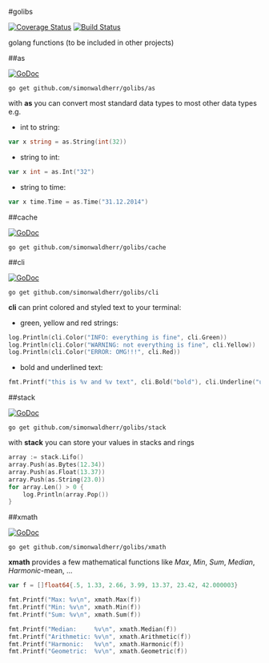 #golibs

[![Coverage Status](https://img.shields.io/coveralls/SimonWaldherr/golibs.svg)](https://coveralls.io/r/SimonWaldherr/golibs)
[![Build Status](https://travis-ci.org/SimonWaldherr/golibs.svg)](https://travis-ci.org/SimonWaldherr/golibs)

golang functions (to be included in other projects)

##as

[![GoDoc](https://godoc.org/github.com/SimonWaldherr/golibs/as?status.svg)](https://godoc.org/github.com/SimonWaldherr/golibs/as)  

```
go get github.com/simonwaldherr/golibs/as
```

with **as** you can convert most standard data types to most other data types e.g.

* int to string:  

```go
var x string = as.String(int(32))
```

* string to int:  

```go
var x int = as.Int("32")
```

* string to time:  

```go
var x time.Time = as.Time("31.12.2014")
```

##cache

[![GoDoc](https://godoc.org/github.com/SimonWaldherr/golibs/cache?status.svg)](https://godoc.org/github.com/SimonWaldherr/golibs/cache)  

```
go get github.com/simonwaldherr/golibs/cache
```

##cli

[![GoDoc](https://godoc.org/github.com/SimonWaldherr/golibs/cli?status.svg)](https://godoc.org/github.com/SimonWaldherr/golibs/cli)  

```
go get github.com/simonwaldherr/golibs/cli
```

**cli** can print colored and styled text to your terminal:

* green, yellow and red strings:  

```go
log.Println(cli.Color("INFO: everything is fine", cli.Green))
log.Println(cli.Color("WARNING: not everything is fine", cli.Yellow))
log.Println(cli.Color("ERROR: OMG!!!", cli.Red))
```

* bold and underlined text:  

```go
fmt.Printf("this is %v and %v text", cli.Bold("bold"), cli.Underline("underlined"))
```

##stack

[![GoDoc](https://godoc.org/github.com/SimonWaldherr/golibs/stack?status.svg)](https://godoc.org/github.com/SimonWaldherr/golibs/stack)  

```
go get github.com/simonwaldherr/golibs/stack
```

with **stack** you can store your values in stacks and rings  

```go
array := stack.Lifo()
array.Push(as.Bytes(12.34))
array.Push(as.Float(13.37))
array.Push(as.String(23.0))
for array.Len() > 0 {
	log.Println(array.Pop())
}
```

##xmath

[![GoDoc](https://godoc.org/github.com/SimonWaldherr/golibs/xmath?status.svg)](https://godoc.org/github.com/SimonWaldherr/golibs/xmath)  

```
go get github.com/simonwaldherr/golibs/xmath
```

**xmath** provides a few mathematical functions like *Max*, *Min*, *Sum*, *Median*, *Harmonic*-mean, ...

```go
var f = []float64{.5, 1.33, 2.66, 3.99, 13.37, 23.42, 42.000003}

fmt.Printf("Max: %v\n", xmath.Max(f))
fmt.Printf("Min: %v\n", xmath.Min(f))
fmt.Printf("Sum: %v\n", xmath.Sum(f))

fmt.Printf("Median:     %v\n", xmath.Median(f))
fmt.Printf("Arithmetic: %v\n", xmath.Arithmetic(f))
fmt.Printf("Harmonic:   %v\n", xmath.Harmonic(f))
fmt.Printf("Geometric:  %v\n", xmath.Geometric(f))
```

